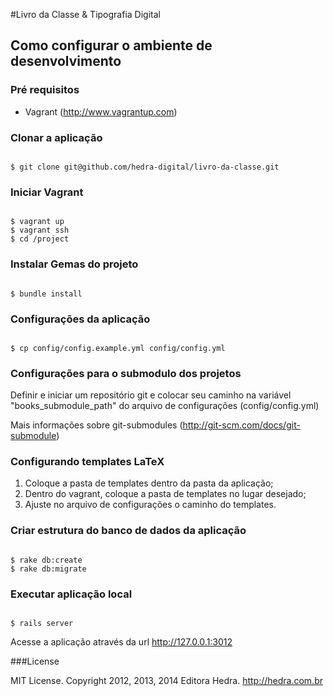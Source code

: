 #Livro da Classe & Tipografia Digital

## Como configurar o ambiente de desenvolvimento

### Pré requisitos
* Vagrant (http://www.vagrantup.com)

### Clonar a aplicação
<code>
$ git clone git@github.com/hedra-digital/livro-da-classe.git
</code>

### Iniciar Vagrant
<code>
$ vagrant up
$ vagrant ssh
$ cd /project
</code>

### Instalar Gemas do projeto
<code>
$ bundle install
</code>

### Configurações da aplicação
<code>
$ cp config/config.example.yml config/config.yml
</code>

### Configurações para o submodulo dos projetos

Definir e iniciar um repositório git e colocar seu caminho na variável "books_submodule_path" do arquivo de configurações (config/config.yml)

Mais informações sobre git-submodules (http://git-scm.com/docs/git-submodule)

### Configurando templates LaTeX

1. Coloque a pasta de templates dentro da pasta da aplicação;
2. Dentro do vagrant, coloque a pasta de templates no lugar desejado;
3. Ajuste no arquivo de configurações o caminho do templates.

### Criar estrutura do banco de dados da aplicação

<code>
$ rake db:create
$ rake db:migrate
</code>

### Executar aplicação local

<code>
$ rails server
</code>

Acesse a aplicação através da url http://127.0.0.1:3012

###License

MIT License. Copyright 2012, 2013, 2014 Editora Hedra. http://hedra.com.br